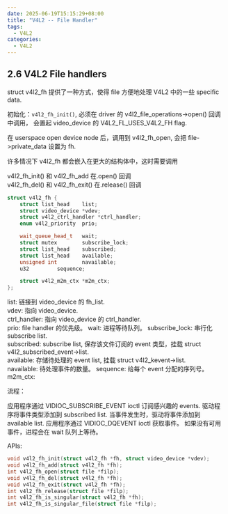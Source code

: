 ```yaml
---
date: 2025-06-19T15:15:29+08:00
title: "V4L2 -- File Handler"
tags:
  - V4L2
categories:
  - V4L2
---
```


## 2.6 V4L2 File handlers

struct v4l2_fh 提供了一种方式，使得 file 方便地处理 V4L2 中的一些 specific data.

初始化：`v4l2_fh_init()`, 必须在 driver 的 v4l2_file_operations->open() 回调中调用，
会置起 video_device 的 V4L2_FL_USES_V4L2_FH flag.

在 userspace open device node 后，调用到 v4l2_fh_open, 会把 file->private_data 设置为 fh.

许多情况下 v4l2_fh 都会嵌入在更大的结构体中，这时需要调用

v4l2_fh_init() 和 v4l2_fh_add 在.open() 回调  
v4l2_fh_del() 和 v4l2_fh_exit() 在.release() 回调

```c++
struct v4l2_fh {
	struct list_head	list;
	struct video_device	*vdev;
	struct v4l2_ctrl_handler *ctrl_handler;
	enum v4l2_priority	prio;

	wait_queue_head_t	wait;
	struct mutex		subscribe_lock;
	struct list_head	subscribed;
	struct list_head	available;
	unsigned int		navailable;
	u32			sequence;

	struct v4l2_m2m_ctx	*m2m_ctx;
};
```

list: 链接到 video_device 的 fh_list.  
vdev: 指向 video_device.  
ctrl_handler: 指向 video_device 的 ctrl_handler.  
prio: file handler 的优先级。
wait: 进程等待队列。
subscribe_lock: 串行化 subscribe list.  
subscribed: subscribe list, 保存该文件订阅的 event 类型，挂载 struct v4l2_subscribed_event->list.  
available: 存储待处理的 event list, 挂载 struct v4l2_kevent->list.  
navailable: 待处理事件的数量。
sequence: 给每个 event 分配的序列号。
m2m_ctx:

流程：

应用程序通过 VIDIOC_SUBSCRIBE_EVENT ioctl 订阅感兴趣的 events.
驱动程序将事件类型添加到 subscribed list.
当事件发生时，驱动将事件添加到 available list.
应用程序通过 VIDIOC_DQEVENT ioctl 获取事件。
如果没有可用事件，进程会在 wait 队列上等待。

APIs:

```c++
void v4l2_fh_init(struct v4l2_fh *fh, struct video_device *vdev);
void v4l2_fh_add(struct v4l2_fh *fh);
int v4l2_fh_open(struct file *filp);
void v4l2_fh_del(struct v4l2_fh *fh);
void v4l2_fh_exit(struct v4l2_fh *fh);
int v4l2_fh_release(struct file *filp);
int v4l2_fh_is_singular(struct v4l2_fh *fh);
int v4l2_fh_is_singular_file(struct file *filp);
```
